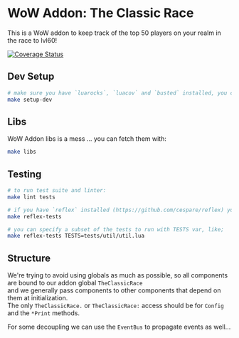 # WoW Addon: The Classic Race
This is a WoW addon to keep track of the top 50 players on your realm in the race to lvl60!

[![Coverage Status](https://coveralls.io/repos/github/rubensayshi/TheClassicRace/badge.svg)](https://coveralls.io/github/rubensayshi/TheClassicRace)

## Dev Setup
```bash
# make sure you have `luarocks`, `luacov` and `busted` installed, you can install them easily with:
make setup-dev
```

## Libs
WoW Addon libs is a mess ... you can fetch them with:
```bash
make libs
```

## Testing
```bash
# to run test suite and linter:
make lint tests

# if you have `reflex` installed (https://github.com/cespare/reflex) you can use this to retry tests on file change:
make reflex-tests

# you can specify a subset of the tests to run with TESTS var, like;
make reflex-tests TESTS=tests/util/util.lua
```

## Structure
We're trying to avoid using globals as much as possible, so all components are bound to our addon global `TheClassicRace`  
and we generally pass components to other components that depend on them at initialization.  
The only `TheClassicRace.` or `TheClassicRace:` access should be for `Config` and the `*Print` methods.

For some decoupling we can use the `EventBus` to propagate events as well...
